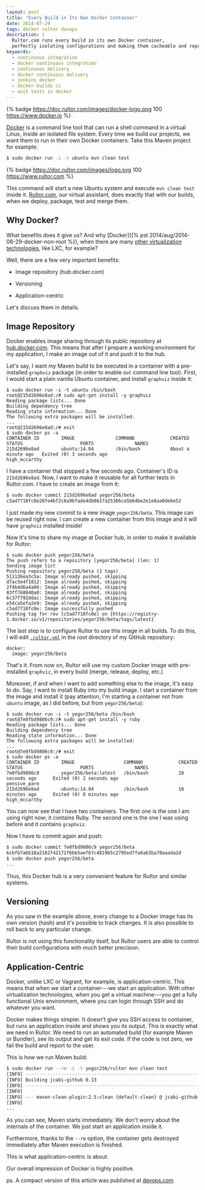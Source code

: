 ```yaml
---
layout: post
title: "Every Build in Its Own Docker Container"
date: 2014-07-29
tags: docker rultor devops
description: |
  Rultor.com runs every build in its own Docker container,
  perfectly isolating configurations and making them cacheable and reproducible.
keywords:
  - continuous integration
  - docker continuous integration
  - continuous delivery
  - docker continuous delivery
  - jenkins docker
  - docker builds ci
  - unit tests in docker
---
```


{% badge https://doc.rultor.com/images/docker-logo.png 100 https://www.docker.io %}

[Docker](https://www.docker.io) is a command line tool that
can run a shell command in a virtual Linux, inside an isolated file system.
Every time we build our projects, we want them to run in their own
Docker containers. Take this Maven project for example:

```bash
$ sudo docker run -i -t ubuntu mvn clean test
```

{% badge https://doc.rultor.com/images/logo.svg 100 https://www.rultor.com %}

This command will start a new Ubuntu system and execute
`mvn clean test` inside it. [Rultor.com](https://www.rultor.com), our
virtual assistant, does exactly that with our builds, when we
deploy, package, test and merge them.

<!--more-->

## Why Docker?

What benefits does it give us? And why
[Docker]({% pst 2014/aug/2014-08-29-docker-non-root %}),
when there are many [other virtualization technologies](https://en.wikipedia.org/wiki/Operating_system-level_virtualization),
like LXC, for example?

Well, there are a few very important benefits:

 * Image repository (hub.docker.com)

 * Versioning

 * Application-centric

Let's discuss them in details.

## Image Repository

Docker enables image sharing through its public repository at
[hub.docker.com](http://hub.docker.com). This means that after
I prepare a working environment for my application, I make
an image out of it and push it to the hub.

Let's say, I want my Maven build to be executed in a container
with a pre-installed `graphviz` package (in order to enable `dot` command line tool).
First, I would start a plain vanilla Ubuntu container, and install `graphviz` inside it:

```text
$ sudo docker run -i -t ubuntu /bin/bash
root@215d2696e8ad:/# sudo apt-get install -y graphviz
Reading package lists... Done
Building dependency tree
Reading state information... Done
The following extra packages will be installed:
...
root@215d2696e8ad:/# exit
$ sudo docker ps -a
CONTAINER ID        IMAGE               COMMAND             CREATED              STATUS                     PORTS               NAMES
215d2696e8ad        ubuntu:14.04        /bin/bash           About a minute ago   Exited (0) 3 seconds ago                       high_mccarthy
```

I have a container that stopped a few seconds ago. Container's
ID is `215d2696e8ad`. Now, I want to make it reusable for all
further tests in Rultor.com. I have to create an image from it:

```bash
$ sudo docker commit 215d2696e8ad yegor256/beta
c5ad7718fc0e20fe4bf2c8a9bfade4db8617a25366ca5b64be2e1e8aa0de6e52
```

I just made my new commit to a new image `yegor256/beta`.
This image can be reused right now. I can create a new container
from this image and it will have `graphviz` installed inside!

Now it's time to share my image at Docker hub, in order to make it available for Rultor:

```text
$ sudo docker push yegor256/beta
The push refers to a repository [yegor256/beta] (len: 1)
Sending image list
Pushing repository yegor256/beta (1 tags)
511136ea3c5a: Image already pushed, skipping
d7ac5e4f1812: Image already pushed, skipping
2f4b4d6a4a06: Image already pushed, skipping
83ff768040a0: Image already pushed, skipping
6c37f792ddac: Image already pushed, skipping
e54ca5efa2e9: Image already pushed, skipping
c5ad7718fc0e: Image successfully pushed
Pushing tag for rev [c5ad7718fc0e] on {https://registry-1.docker.io/v1/repositories/yegor256/beta/tags/latest}
```

The last step is to configure Rultor to use this image in
all builds. To do this, I will edit [`.rultor.yml`](https://doc.rultor.com/reference.html)
in the root directory of my GitHub repository:

```text
docker:
  image: yegor256/beta
```

That's it. From now on, Rultor will use my custom Docker image with
pre-installed `graphviz`, in every build (merge, release, deploy, etc.)

Moreover, if and when I want to add something else to the image,
it's easy to do. Say, I want to install Ruby into my build image.
I start a container from the image and install it (pay attention,
I'm starting a container not from `ubuntu` image, as I did before, but from `yegor256/beta`):

```text
$ sudo docker run -i -t yegor256/beta /bin/bash
root@7e0fbd9806c9:/# sudo apt-get install -y ruby
Reading package lists... Done
Building dependency tree
Reading state information... Done
The following extra packages will be installed:
...
root@7e0fbd9806c9:/# exit
$ sudo docker ps -a
CONTAINER ID        IMAGE                  COMMAND             CREATED             STATUS                     PORTS               NAMES
7e0fbd9806c9        yegor256/beta:latest   /bin/bash           28 seconds ago      Exited (0) 2 seconds ago                       pensive_pare
215d2696e8ad        ubuntu:14.04           /bin/bash           10 minutes ago      Exited (0) 8 minutes ago                       high_mccarthy
```

You can now see that I have two containers. The first one is the one
I am using right now; it contains Ruby. The second one is the one
I was using before and it contains `graphviz`.

Now I have to commit again and push:

```bash
$ sudo docker commit 7e0fbd9806c9 yegor256/beta
6cbfb7a6b18a2182f42171f6bb5aef67c4819b5c2795edffa6a63ba78aaada2d
$ sudo docker push yegor256/beta
...
```

Thus, this Docker hub is a very convenient feature for Rultor and similar systems.

## Versioning

As you saw in the example above, every change to a Docker image has
its own version (hash) and it's possible to track changes.
It is also possible to roll back to any particular change.

Rultor is not using this functionality itself, but Rultor users
are able to control their build configurations with much better precision.

## Application-Centric

Docker, unlike LXC or Vagrant, for example, is application-centric.
This means that when we start a container---we start an application.
With other virtualization technologies, when you get a virtual machine---you get a fully functional Unix environment, where you can login through
SSH and do whatever you want.

Docker makes things simpler. It doesn't give you SSH access to container,
but runs an application inside and shows you its output. This is
exactly what we need in Rultor. We need to run an automated build
(for example Maven or Bundler), see its output and get its exit code.
If the code is not zero, we fail the build and report to the user.

This is how we run Maven build:

```bash
$ sudo docker run --rm -i -t yegor256/rultor mvn clean test
[INFO] ------------------------------------------------------------------------
[INFO] Building jcabi-github 0.13
[INFO] ------------------------------------------------------------------------
[INFO]
[INFO] --- maven-clean-plugin:2.5:clean (default-clean) @ jcabi-github ---
[INFO]
...
```

As you can see, Maven starts immediately. We don't worry
about the internals of the container. We just start an application inside it.

Furthermore, thanks to the `--rm` option, the container gets
destroyed immediately after Maven execution is finished.

This is what application-centric is about.

Our overall impression of Docker is highly positive.

ps. A compact version of this article was published at
[devops.com](http://devops.com/blogs/build-docker-containers/)
